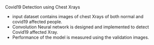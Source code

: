 Covid19 Detection using Chest Xrays

- input dataset contains images of chest Xrays of both normal and covid19 affected people.
- Convolution Neural network is designed and implemented to detect Covid19 affected Xray.
- Performance of the model is measured using the validation images.

